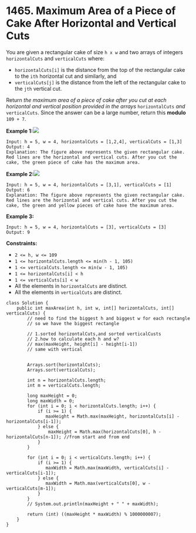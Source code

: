 # 1465. Maximum Area of a Piece of Cake After Horizontal and Vertical Cuts



You are given a rectangular cake of size `h x w` and two arrays of integers `horizontalCuts` and `verticalCuts` where:

* `horizontalCuts[i]` is the distance from the top of the rectangular cake to the `ith` horizontal cut and similarly, and
* `verticalCuts[j]` is the distance from the left of the rectangular cake to the `jth` vertical cut.

Return _the maximum area of a piece of cake after you cut at each horizontal and vertical position provided in the arrays_ `horizontalCuts` _and_ `verticalCuts`. Since the answer can be a large number, return this **modulo** `109 + 7`.

**Example 1:**![](https://assets.leetcode.com/uploads/2020/05/14/leetcode\_max\_area\_2.png)

```
Input: h = 5, w = 4, horizontalCuts = [1,2,4], verticalCuts = [1,3]
Output: 4 
Explanation: The figure above represents the given rectangular cake. Red lines are the horizontal and vertical cuts. After you cut the cake, the green piece of cake has the maximum area.
```

**Example 2:**![](https://assets.leetcode.com/uploads/2020/05/14/leetcode\_max\_area\_3.png)

```
Input: h = 5, w = 4, horizontalCuts = [3,1], verticalCuts = [1]
Output: 6
Explanation: The figure above represents the given rectangular cake. Red lines are the horizontal and vertical cuts. After you cut the cake, the green and yellow pieces of cake have the maximum area.
```

**Example 3:**

```
Input: h = 5, w = 4, horizontalCuts = [3], verticalCuts = [3]
Output: 9
```

**Constraints:**

* `2 <= h, w <= 109`
* `1 <= horizontalCuts.length <= min(h - 1, 105)`
* `1 <= verticalCuts.length <= min(w - 1, 105)`
* `1 <= horizontalCuts[i] < h`
* `1 <= verticalCuts[i] < w`
* All the elements in `horizontalCuts` are distinct.
* All the elements in `verticalCuts` are distinct.

```
class Solution {
    public int maxArea(int h, int w, int[] horizontalCuts, int[] verticalCuts) {
        // need to find the biggest h and biggest w for each rectangle
        // so we have the biggest rectangle
        
        // 1.sorted horizontalCuts,and sorted verticalCusts
        // 2.how to calculate each h and w?  
        // max(maxHeight, height[i] - height[i-1])
        // same with vertical
        
  
        Arrays.sort(horizontalCuts);
        Arrays.sort(verticalCuts);
        
        int n = horizontalCuts.length;
        int m = verticalCuts.length;
        
        long maxHeight = 0;
        long maxWidth = 0;
        for (int i = 0; i < horizontalCuts.length; i++) {
            if (i >= 1) {
               maxHeight = Math.max(maxHeight, horizontalCuts[i] - horizontalCuts[i-1]);  
            } else {
                maxHeight = Math.max(horizontalCuts[0], h - horizontalCuts[n-1]); //from start and from end
            }
        }
        
        for (int i = 0; i < verticalCuts.length; i++) {
            if (i >= 1) {
               maxWidth = Math.max(maxWidth, verticalCuts[i] - verticalCuts[i-1]);  
            } else {
               maxWidth = Math.max(verticalCuts[0], w - verticalCuts[m-1]);
            }
        }
        // System.out.println(maxHeight + " " + maxWidth);
        
        return (int) ((maxHeight * maxWidth) % 1000000007);
    }
}


```
